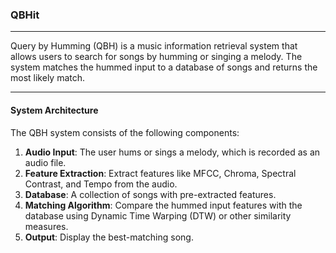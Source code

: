 ### **QBHit**

---
Query by Humming (QBH) is a music information retrieval system that allows users to search for songs by humming or singing a melody. The system matches the hummed input to a database of songs and returns the most likely match. 

---
#### **System Architecture**
The QBH system consists of the following components:
1. **Audio Input**: The user hums or sings a melody, which is recorded as an audio file.
2. **Feature Extraction**: Extract features like MFCC, Chroma, Spectral Contrast, and Tempo from the audio.
3. **Database**: A collection of songs with pre-extracted features.
4. **Matching Algorithm**: Compare the hummed input features with the database using Dynamic Time Warping (DTW) or other similarity measures.
5. **Output**: Display the best-matching song.


